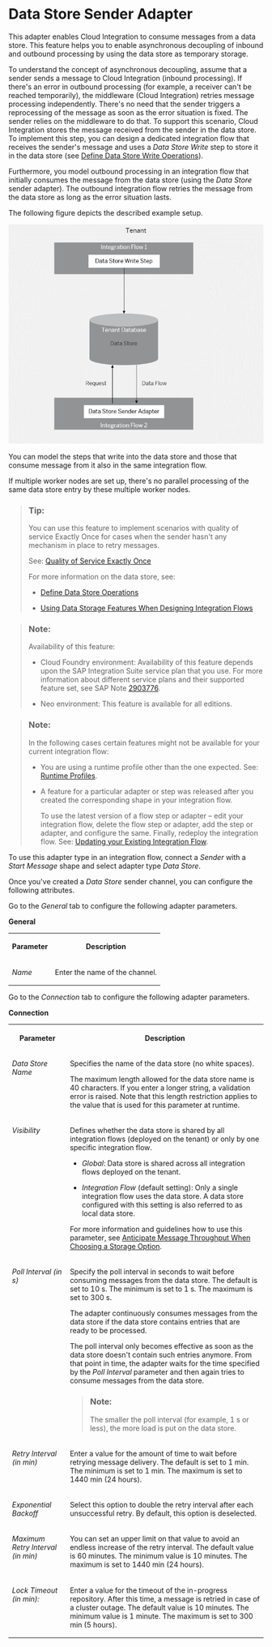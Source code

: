 <!-- loio4f5ef3f724c2480da421daa7880bb040 -->

# Data Store Sender Adapter

This adapter enables Cloud Integration to consume messages from a data store. This feature helps you to enable asynchronous decoupling of inbound and outbound processing by using the data store as temporary storage.

To understand the concept of asynchronous decoupling, assume that a sender sends a message to Cloud Integration \(inbound processing\). If there's an error in outbound processing \(for example, a receiver can't be reached temporarily\), the middleware \(Cloud Integration\) retries message processing independently. There's no need that the sender triggers a reprocessing of the message as soon as the error situation is fixed. The sender relies on the middleware to do that. To support this scenario, Cloud Integration stores the message received from the sender in the data store. To implement this step, you can design a dedicated integration flow that receives the sender's message and uses a *Data Store Write* step to store it in the data store \(see [Define Data Store Write Operations](define-data-store-write-operations-46260ee.md)\).

Furthermore, you model outbound processing in an integration flow that initially consumes the message from the data store \(using the *Data Store* sender adapter\). The outbound integration flow retries the message from the data store as long as the error situation lasts.

The following figure depicts the described example setup.

![](images/Data_Store_Sender_Adapter_96edd76.png)

You can model the steps that write into the data store and those that consume message from it also in the same integration flow.

If multiple worker nodes are set up, there's no parallel processing of the same data store entry by these multiple worker nodes.

> ### Tip:  
> You can use this feature to implement scenarios with quality of service Exactly Once for cases when the sender hasn't any mechanism in place to retry messages.
> 
> See: [Quality of Service Exactly Once](quality-of-service-exactly-once-f96cf27.md)
> 
> For more information on the data store, see:
> 
> -   [Define Data Store Operations](define-data-store-operations-79f63a4.md)
> 
> -   [Using Data Storage Features When Designing Integration Flows](using-data-storage-features-when-designing-integration-flows-a836b4e.md)

> ### Note:  
> Availability of this feature:
> 
> -   Cloud Foundry environment: Availability of this feature depends upon the SAP Integration Suite service plan that you use. For more information about different service plans and their supported feature set, see SAP Note [2903776](https://launchpad.support.sap.com/#/notes/2903776).
> 
> -   Neo environment: This feature is available for all editions.

> ### Note:  
> In the following cases certain features might not be available for your current integration flow:
> 
> -   You are using a runtime profile other than the one expected. See: [Runtime Profiles](../IntegrationSettings/runtime-profiles-8007daa.md).
> 
> -   A feature for a particular adapter or step was released after you created the corresponding shape in your integration flow.
> 
>     To use the latest version of a flow step or adapter – edit your integration flow, delete the flow step or adapter, add the step or adapter, and configure the same. Finally, redeploy the integration flow. See: [Updating your Existing Integration Flow](updating-your-existing-integration-flow-1f9e879.md).

To use this adapter type in an integration flow, connect a *Sender* with a *Start Message* shape and select adapter type *Data Store*.

Once you've created a *Data Store* sender channel, you can configure the following attributes.

Go to the *General* tab to configure the following adapter parameters.

**General**


<table>
<tr>
<th valign="top">

Parameter

</th>
<th valign="top">

Description

</th>
</tr>
<tr>
<td valign="top">

*Name*

</td>
<td valign="top">

Enter the name of the channel.

</td>
</tr>
</table>

Go to the *Connection* tab to configure the following adapter parameters.

**Connection**


<table>
<tr>
<th valign="top">

Parameter

</th>
<th valign="top">

Description

</th>
</tr>
<tr>
<td valign="top">

*Data Store Name*

</td>
<td valign="top">

Specifies the name of the data store \(no white spaces\).

The maximum length allowed for the data store name is 40 characters. If you enter a longer string, a validation error is raised. Note that this length restriction applies to the value that is used for this parameter at runtime.

</td>
</tr>
<tr>
<td valign="top">

*Visibility*

</td>
<td valign="top">

Defines whether the data store is shared by all integration flows \(deployed on the tenant\) or only by one specific integration flow.

-   *Global*: Data store is shared across all integration flows deployed on the tenant.

-   *Integration Flow* \(default setting\): Only a single integration flow uses the data store. A data store configured with this setting is also referred to as local data store.


For more information and guidelines how to use this parameter, see [Anticipate Message Throughput When Choosing a Storage Option](anticipate-message-throughput-when-choosing-a-storage-option-5b38765.md).

</td>
</tr>
<tr>
<td valign="top">

*Poll Interval \(in s\)*

</td>
<td valign="top">

Specify the poll interval in seconds to wait before consuming messages from the data store. The default is set to 10 s. The minimum is set to 1 s. The maximum is set to 300 s.

The adapter continuously consumes messages from the data store if the data store contains entries that are ready to be processed.

The poll interval only becomes effective as soon as the data store doesn't contain such entries anymore. From that point in time, the adapter waits for the time specified by the *Poll Interval* parameter and then again tries to consume messages from the data store.

> ### Note:  
> The smaller the poll interval \(for example, 1 s or less\), the more load is put on the data store.



</td>
</tr>
<tr>
<td valign="top">

*Retry Interval \(in min\)*

</td>
<td valign="top">

Enter a value for the amount of time to wait before retrying message delivery. The default is set to 1 min. The minimum is set to 1 min. The maximum is set to 1440 min \(24 hours\).

</td>
</tr>
<tr>
<td valign="top">

*Exponential Backoff*

</td>
<td valign="top">

Select this option to double the retry interval after each unsuccessful retry. By default, this option is deselected.

</td>
</tr>
<tr>
<td valign="top">

*Maximum Retry Interval \(in min\)*

</td>
<td valign="top">

You can set an upper limit on that value to avoid an endless increase of the retry interval. The default value is 60 minutes. The minimum value is 10 minutes. The maximum is set to 1440 min \(24 hours\).

</td>
</tr>
<tr>
<td valign="top">

*Lock Timeout \(in min\):*

</td>
<td valign="top">

Enter a value for the timeout of the in-progress repository. After this time, a message is retried in case of a cluster outage. The default value is 10 minutes. The minimum value is 1 minute. The maximum is set to 300 min \(5 hours\).

</td>
</tr>
</table>

